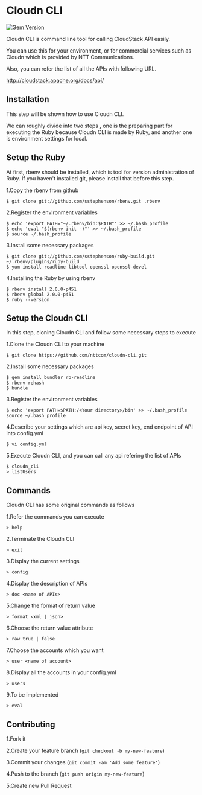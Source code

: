 # Cloudn CLI
[![Gem Version](https://badge.fury.io/rb/cloudn_cli.svg)](http://badge.fury.io/rb/cloudn_cli)

Cloudn CLI is command line tool for calling CloudStack API easily.

You can use this for your environment, or for commercial services such as Cloudn which is provided by NTT Communications.

Also, you can refer the list of all the APIs with following URL.

http://cloudstack.apache.org/docs/api/

## Installation
This step will be shown how to use Cloudn CLI.

We can roughly divide into two steps , one is the preparing part for executing the Ruby because Cloudn CLI is made by Ruby, and another one is environment settings for local.

## Setup the Ruby

At first, rbenv should be installed, which is tool for version administration of Ruby.
If you haven't installed git, please install that before this step.

1.Copy the rbenv from github

	$ git clone git://github.com/sstephenson/rbenv.git .rbenv 

2.Register the environment variables

	$ echo 'export PATH="~/.rbenv/bin:$PATH"' >> ~/.bash_profile
    $ echo 'eval "$(rbenv init -)"' >> ~/.bash_profile
	$ source ~/.bash_profile

3.Install some necessary packages
   
    $ git clone git://github.com/sstephenson/ruby-build.git ~/.rbenv/plugins/ruby-build
    $ yum install readline libtool openssl openssl-devel

4.Installing the Ruby by using rbenv

    $ rbenv install 2.0.0-p451
    $ rbenv global 2.0.0-p451
    $ ruby --version

## Setup the Cloudn CLI
In this step, cloning Cloudn CLI and follow some necessary steps to execute

1.Clone the Cloudn CLI to your machine

	$ git clone https://github.com/nttcom/cloudn-cli.git

2.Install some necessary packages
    
    $ gem install bundler rb-readline
    $ rbenv rehash 
    $ bundle
    
3.Register the environment variables

    $ echo 'export PATH=$PATH:/<Your directory>/bin' >> ~/.bash_profile source ~/.bash_profile

4.Describe your settings which are api key, secret key, end endpoint of API into config.yml

	$ vi config.yml
	
5.Execute Cloudn CLI, and you can call any api refering the list of APIs

	$ cloudn_cli
	> listUsers

## Commands
Cloudn CLI has some original commands as follows

1.Refer the commands you can execute

    > help

2.Terminate the Cloudn CLI

	> exit

3.Display the current settings

	> config

4.Display the description of APIs

	> doc <name of APIs>

5.Change the format of return value

	> format <xml | json>

6.Choose the return value attribute

	> raw true | false

7.Choose the accounts which you want

	> user <name of account>

8.Display all the accounts in your config.yml

	> users

9.To be implemented

	> eval

## Contributing

1.Fork it

2.Create your feature branch (`git checkout -b my-new-feature`)

3.Commit your changes (`git commit -am 'Add some feature'`)

4.Push to the branch (`git push origin my-new-feature`)

5.Create new Pull Request
